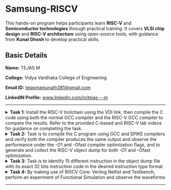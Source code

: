 #  Samsung-RISCV

This hands-on program helps participants learn **RISC-V** and **Semiconductor technologies** through practical training. It covers **VLSI chip design** and **RISC-V architecture** using open-source tools, with guidance from **Kunal Ghosh** to develop practical skills.

##  Basic Details

**Name:** TEJAS M 

**College:** Vidya Vardhaka College of Engineering

**Email ID:** tejasmanjunath381@gmail.com 

**LinkedIN Profile:** www.linkedin.com/in/tejas---m

----------------------------------------------------------------------------------------------------------------

<details>
<summary><b>Task 1:</b> Install the RISC-V toolchain using the VDI link, then compile the C code using both the normal GCC compiler and the RISC-V GCC compiler to compare the results. Refer to the provided C-based and RISC-V lab videos for guidance on completing the task.</summary>   
<br>
  
**C Program**

We start by creating a file in our directory using a simple editor like Leafpad. After writing the program to calculate the sum of numbers from 1 to n, save the file, close the editor, and compile it using GCC. Once compiled, you can run the program to fetch the output.

### Program to calculate 1 to n numbers
```
#include<stdio.h>
int main()
{
  int i, sum=0, n=50;
  for(i=0;i<=n;++i)
    {
      sum+=i;
    }
  printf("Sum of numbers from 1 to %d is %d\n",n,sum);
  return 0;
}
```

**Commands used to compile and fetch the output are**
```
gcc sum1ton.c
./a.out
```

**C Program output on compiling using GCC compiler**
![sum 1 to n](https://github.com/user-attachments/assets/a8080e4b-37b7-4122-a000-383612a9c3cf)

### RISC-V instructions 

It involves viewing the C code with the cat command which as been written using the leafpad.

```
cat sum1ton.c
```

### Generating Object file using RISC-V 64 bit compiler.

```
riscv64-unknown-elf-gcc -O1 -mabi=lp64 -march=rv64i -o sum1ton.o sum1ton.c
riscv64-unknown-elf-gcc -Ofast -mabi=lp64 -march=rv64i -o sum1ton.o sum1ton.c
```

![Code compiled using riscv compiler](https://github.com/user-attachments/assets/5a5451a8-a061-4b9a-8f14-3658add2c727)

After compiling, type
```
riscv64-unknown-elf-objdump -d sum1ton.o
```
to disassemble the code and examine its assembly language version. This provides a closer look at how the program works at the hardware level.

### The Assembly language code is displayed.
![objdump using O1](https://github.com/user-attachments/assets/2c0ffa3e-1f74-4f6f-a0e0-ebe481fc9cfb)

**O1 Optimization**

![Objdump using Ofast](https://github.com/user-attachments/assets/6189df23-9da1-46e5-adcb-18d85c85d52e)

**Ofast Optimization** 
</details>

<details>
<summary><b>Task 2:</b> Task is to compile the C program using GCC and SPIKE compilers and verify both the compiler produces the same output and observe the performance under the -O1 and -Ofast compiler optimization flags, and to generate and collect the RISC-V object dump for both -O1 and -Ofast optimization.</summary>   
<br>

**C program to calculate factorial of number**
```
#include<stdio.h>
int fact(int n);
void main()
{
int digit = 25, factorial;
factorial = fact(digit);
printf("\n the factorial of the number %d is %d \n",digit,factorial);
}
int fact(int n)
{
if (n == 0 || n== 1)
return 1;
else
return(n* fact(n-1));
}
```

The code has to be simulated using both gcc and riscv compiler. Same output should be displayed on the terminal for both.

The commands used are as follows:

### For gcc compiler
```
gcc swap.c
./a.out
```
### For riscv compiler
```
spike pk swap.o
```
![gcc and spike output](https://github.com/user-attachments/assets/33518772-9e1b-403f-b0b0-69796f24c75e)

Object dump for C code using Ofast and O1

![Objdump using Ofast](https://github.com/user-attachments/assets/1fe955a2-e168-444c-9635-2fbe5b8f4888)

**Using Ofast**

![Objdump using O1](https://github.com/user-attachments/assets/c7fd357c-b231-4c59-96cf-782473a7cd0d)

**Using O1**

To debug the assembly language program use the following commands

1. To open the object dump
   ```
   riscv64-unknown-elf-objdump -d swap.o | less
   ```
2. To debug
   ```
   spike -d pk swap.o
   ```

The debugging operations are performed as follows
![Ofast complete](https://github.com/user-attachments/assets/abb9e8c4-8487-45f8-a0ff-2fda66e8c99b)
**Debugging -Ofast object dump file** 

![O1 complete](https://github.com/user-attachments/assets/adbafd8d-7609-4db6-9040-dfa4d397a4a0)
**Debugging -O1 object dump file**
</details>

  
<details>
<summary><b>Task 3:</b> Task is to identify 15 different instruction in the object dump file with its exact 32 bits instruction code in the desired instruction type format</summary>
  
## INSTRUCTIONS FORMAT IN RISC-V  
The instruction format of a processor defines how machine language instructions are structured and organized, enabling the processor to execute operations. It consists of binary patterns (0s and 1s) that specify the operation to be performed and the data or location involved.
There are 6 instruction formats in RISC-V:  
1. R(Register)-format 
2. I(Immediate)-format  
3. S(Store)-format  
4. B(Branch)-format  
5. U(Upper)-format  
6. J(Jump)-format

![RISCV Instruction Types](https://github.com/user-attachments/assets/cf2b535c-e9b5-46b9-9020-943223206153)

### *15 Different instructions and their 32 bits instruction code*  

------------------------------------------------

```
lui a0, 0x21  
```  
> * Opcode for LUI = 0110111
>   
> * rd = a0 = 00001
> 
> * imm[19:0] = 0x21 = 0000 0000 0000 0010 0001

**32 bits instruction :** ```00000000000000100001_00001_0110111``` 

------------------------------------------------

```
li a1, 50  
```  
> * Opcode for LI = 0010011
>   
> * rd = a1 = 00001
>  
> * rs1 = x0 = 00000
>  
> * imm[11:0] = 50 = 0000 0011 0010
> 
> * func3 = 000 

**32 bits instruction :** ```000000110010_00000_000_00001_0010011``` 

------------------------------------------------

```
addi sp, sp, -16
```
> * Opcode for ADDI = 0010011
>   
> * rd = sp = 00010
> 
> * rs1 = sp = 00010
> 
> * imm[11:0] = 5 = 1111 1111 0000
> 
> * func3 = 000 

**32 bits instruction :** ```111111110000_00010_000_00010_0010011``` 

------------------------------------------------

```
sd ra, 8(sp) 
```
> * Opcode for SD = 0100011
>   
> * rs2 = sp = 00010
>
> * rs1 = ra = 00001
> 
> * imm[11:0] = 8 = 0000 0000 1000
>   
> * func3 = 011

**32 bits instruction :** ```0000000_00010_00001_011_01000_0100011``` 

------------------------------------------------

```
jal ra,10408 <printf>  
```  
> * Opcode for JAL = 1101111
>   
> * rd = ra = 00001
> 
> * imm[19:0] = 0x21 =  0000 0010 1000 1010 1000

**32 bits instruction :** ```00010101000000000101_00001_0110111``` 

------------------------------------------------

```
ld ra, 8(sp) 
```
> * Opcode for LD = 0000011
>   
> * rs2 = sp = 00010
> 
> * rs1 = ra = 00001
> 
> * imm[11:0] = 8 = 0000 0000 1000
> 
> * func3 = 011

**32 bits instruction :** ```000000001000_00001_011_00010_0000011``` 

------------------------------------------------

```
ret 
```
> * Opcode for RET = 1100111 
>   
> * rd = 0 = 00000
> 
> * rs1 = ra = 00001
> 
> * imm[11:0] = 0 = 0000 0000 0000
> 
> * func3 = 000

**32 bits instruction :** ```000000000000_00001_000_00000_1100111``` 

------------------------------------------------

```
auipc a5, 0xffff0 
```  
> * Opcode for AUIPC = 0010111
>   
> * rd = a5 = 00101
> 
> * imm[31:12] = 0xFFFF0 = 1111 1111 1111 0000 0000

**32 bits instruction :** ```11111111111100000000_00101_0010111``` 

------------------------------------------------

```
beqz a5, 100f4
```
> * Opcode for BEQZ = 1100011
>   
> * rs2 = x0 = 00000
> 
> * rs1 = a5 = 00101
> 
> * imm[11:0] = 8 = 0000 1111 0100
> 
> * func3 = 000

**32 bits instruction :** ```0001111_00000_00101_000_0100_0_1100011``` 

------------------------------------------------

```
j 101b0 
```  
> * Opcode for J = 1101111
>   
> * rd = x0 = 00000 
> 
> * imm[19:0] = 0x101b0 =  0001 0000 0001 1011 0000

**32 bits instruction :** ```0_0110110000_0_00100000_00000_1101111``` 

------------------------------------------------

```
sub a2, a2, a0
```  
> * Opcode for SUB = 0110011
>   
> * rd = a2 = 00010
>   
> * rs1 = a0 = 00001
>   
> * rs2 = a2 = 00010
>   
> * func3 = 000
>   
> func7 = 0100000

**32 bits instruction :** ```0100000_00010_00001_000_00010_0110011``` 

------------------------------------------------

```
lw a0, 0(sp)
```
> * Opcode for LW = 0000011
>   
> * rd = a0 = 01010
> 
> * rs1 = sp = 00010
> 
> * imm[11:0] = 8 = 0000 0000 0000
> 
> * func3 = 010

**32 bits instruction :** ```000000000000_00010_010_01010_0000011``` 

------------------------------------------------

```
mv a1,a0
```
> * Opcode for MV = 0010011
>   
> * rd = a1 = 01011
> 
> * rs1 = a0 = 01010
> 
> * imm[11:0] = 0 = 0000 0000 0000
> 
> * func3 = 000

**32 bits instruction :** ```000000000000_01010_000_01011_0010011``` 

------------------------------------------------

```
jr #0 <main-0x100b0>
```
> * Opcode for JR = 1100111
>   
> * rd = x0 = 00000
> 
> * imm[20:1] = 0 = 0000 0000 0000 0000 0000

**32 bits instruction :** ```00000000000000000000_00000_1100111``` 

------------------------------------------------

```
sb a5, 1944(gp)
```
> * Opcode for SB = 0100011
>   
> * rs2 = a5 = 01111
> 
> * rs1 = gp = 00011
> 
> * imm[11:0] = 0 = 0111 1001 1000
> 
> * func3 = 000

**32 bits instruction :** ```0111100_01111_00011_000_11000_0100011``` 

------------------------------------------------

</details>


<details>
<summary><b>Task 4:</b> By making use of RISCV Core: Verilog Netlist and Testbench, perform an experiment of Functional Simulation and observe the waveforms</summary>  
<br>

>***NOTE:** Since the designing of RISCV Architecture and writing it's testbench is not the part of this Research Internship, so we will use the Verilog Code and Testbench of RISCV that has already been designed. The reference GitHub repository is : [iiitb_rv32i](https://github.com/vinayrayapati/rv32i/)*    
  
### Steps to perform functional simulation of RISCV  
1. Create a new directory with your name ```mkdir <your_name>```
2. Create two files by using ```touch``` command as ```tejas_rv32i.v``` and ```tejas_rv32i_tb.v```  
3. Copy the code from the reference github repo and paste it in your verilog and testbench files  
  
  
4. To run and simulate the verilog code, enter the following command:  
	```
	$ iverilog -o Tejas tejas_rv32i.v tejas_rv32i_tb.v
	$ ./Tejas
	```
5. To see the simulation waveform in GTKWave, enter the following command:
	```
	$ gtkwave tejas_rv32i.vcd
	```


6. The GTKWave will be opened and following window will be appeared  
  
![4](https://github.com/user-attachments/assets/18e4242c-7bd2-4994-ac23-0e653dbd0b8d)

 
#### As shown in the figure below, all the instructions in the given verilog file is hard-coded. Hard-coded means that instead of following the RISCV specifications bit pattern, the designer has hard-coded each instructions based on their own pattern. Hence the 32-bits instruction that we generated in Task-2 will not match with the given instruction.  
  
<img width="500" alt="Instructions" src="https://github.com/user-attachments/assets/34570419-881d-4c8b-b2c3-a6e80279b566">
  
#### Following are the differences between standard RISCV ISA and the Instruction Set given in the reference repository:  
  
|  **Operation**  |  **Standard RISCV ISA**  |  **Hardcoded ISA**  |  
|  :----:  |  :----:  |  :----:  |  
|  ADD R6, R2, R1  |  32'h00110333  |  32'h02208300  |  
|  SUB R7, R1, R2  |  32'h402083b3  |  32'h02209380  |  
|  AND R8, R1, R3  |  32'h0030f433  |  32'h0230a400  |  
|  OR R9, R2, R5  |  32'h005164b3  |  32'h02513480  |  
|  XOR R10, R1, R4  |  32'h0040c533  |  32'h0240c500  |  
|  SLT R1, R2, R4  |  32'h0045a0b3  |  32'h02415580  |  
|  ADDI R12, R4, 5  |  32'h004120b3  |  32'h00520600  |  
|  BEQ R0, R0, 15  |  32'h00000f63  |  32'h00f00002  |  
|  SW R3, R1, 2  |  32'h0030a123  |  32'h00209181  |  
|  LW R13, R1, 2  |  32'h0020a683  |  32'h00208681  |  
|  SRL R16, R14, R2  |  32'h0030a123  |  32'h00271803  |
|  SLL R15, R1, R2  |  32'h002097b3  |  32'h00208783  |   
  

#### *Analysing the Output Waveform of various instructions that we have covered in TASK-2*  
**```Instruction 1: ADD R6, R2, R1```**  
  
![add](https://github.com/user-attachments/assets/24709cd8-0dfa-487a-94a8-dae6a344caf2)


**```Instruction 2: SUB R7, R1, R2```**  

![sub](https://github.com/user-attachments/assets/04b1dfb7-b3b9-46f5-8b3f-7b404b11a43e)


**```Instruction 3: AND R8, R1, R3```**  

![and](https://github.com/user-attachments/assets/82f52967-fcbd-4ffc-b9d8-823ff6fdcb63)


**```Instruction 4: OR R9, R2, R5```**  

![or](https://github.com/user-attachments/assets/af1f2d16-18b7-4473-b875-39ca98aae187)


**```Instruction 5: XOR R10, R1, R4```**  

![xor](https://github.com/user-attachments/assets/4a9da356-7b2d-4270-9d32-b841d625cb95)


**```Instruction 6: SLT R1, R2, R4```**  

![SLT](https://github.com/user-attachments/assets/59db4dc7-613f-456a-be7c-6b67605ee811)


**```Instruction 7: ADDI R12, R4, 5```**  

![addi](https://github.com/user-attachments/assets/d572f42e-857e-44e9-bb57-5f181e508e12)


**```Instruction 8: BEQ R0, R0, 15```**  
  
![BEQ](https://github.com/user-attachments/assets/005112a3-8571-41ad-9f83-5cf8cfadc7d1)

 
**```Instruction 9: SW R3, R1, 2```**

![SW](https://github.com/user-attachments/assets/5190c5e1-ef7e-460e-9d8d-c51520b3e288)

  
**```Instruction 10: LW r13, г1, 2.```**  

![LW](https://github.com/user-attachments/assets/976ca115-b958-4ad3-81ac-724c307fae4d)


</details>  

--------------------------------------------------------------- 
